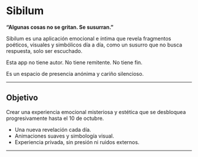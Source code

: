 # Sibilum

**“Algunas cosas no se gritan. Se susurran.”**

Sibilum es una aplicación emocional e íntima que revela fragmentos poéticos, visuales y simbólicos día a día, como un susurro que no busca respuesta, solo ser escuchado.

Esta app no tiene autor. No tiene remitente. No tiene fin.

Es un espacio de presencia anónima y cariño silencioso.

---

## Objetivo

Crear una experiencia emocional misteriosa y estética que se desbloquea progresivamente hasta el 10 de octubre.

- Una nueva revelación cada día.
- Animaciones suaves y simbología visual.
- Experiencia privada, sin presión ni ruidos externos.

---

